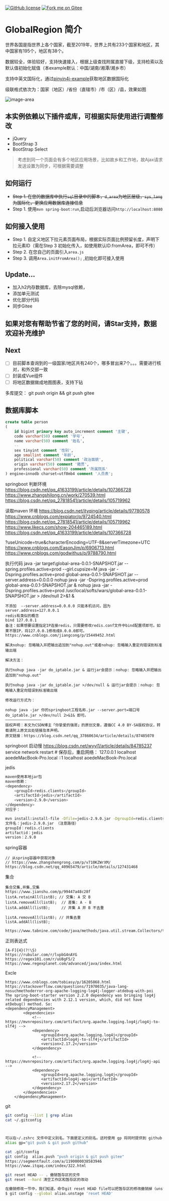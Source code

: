[![GitHub license](https://img.shields.io/github/license/rockychen1221/GlobalRegion)](https://github.com/rockychen1221/GlobalRegion/blob/master/LICENSE)
[![Fork me on Gitee](https://gitee.com/rockychen121/GlobalRegion/widgets/widget_5.svg)](https://gitee.com/rockychen121/GlobalRegion)

# GlobalRegion 简介

世界各国是指世界上各个国家，截至2019年，世界上共有233个国家和地区，其中国家有195个，地区有38个。

数据较全，体验较好，支持快速接入，根据上级查找附属直接下级，支持检索以及默认值初始化赋值（本example默认：中国/湖南/湘潭/湘乡市）

支持中英文国际化，通过[pinyin4j-example](https://github.com/rockychen1221/pinyin4j-example)获取地区数据国际化

级联格式依次为：国家（地区）/省份（直辖市）/市（区）/县，效果如图

![image-area](img/global_area.png)

## 本实例依赖以下插件或库，可根据实际使用进行调整修改

* jQuery
* BootStrap 3
* BootStrap Select

> 考虑到同一个页面会有多个地区应用场景，比如故乡和工作地，故Ajax请求发送设置为同步，可根据需要调整

## 如何运行

* ~~Step 1. 在您的数据库中执行`sql`目录中的脚本，`d_area`为地区层级，`sys_lang`为国际化，更换应用数据库连接信息~~
* Step 1. 使用`mvn spring-boot:run`,启动后浏览器访问`http://localhost:8080`

## 如何接入使用

* Step 1. 自定义地区下拉元素页面布局，根据实际页面比例预留长度，声明下拉元素ID（需在Step 3 初始化传入，如使用默认ID:fromArea，即可不传）
* Step 2. 在您自己的页面引入`area.js`
* Step 3. 调用`Area.initFromArea();` ,初始化即可接入使用

## Update...

* 加入h2内存数据库，去除mysql依赖，
* 添加单元测试
* 优化部分代码
* 同步Gitee

## 如果对您有帮助节省了您的时间，请Star支持，数据欢迎补充维护

## Next

- [ ] 目前脚本查询到的一级国家/地区共有240个，哪多冒出来7个。。。需要进行核对，和外交部一致
- [ ] 封装成Vue组件
- [ ] 将地区数据做成地图图表，支持下钻

多库提交： git push origin && git push gitee

## 数据库脚本

```sql
create table person
(
    id bigint primary key auto_increment comment '主键',
    code varchar(50) comment '学号',
    name varchar(50) comment '姓名',
    -- 
    sex tinyint comment '性别',
    age smallint comment '年龄',
    political varchar(50) comment '政治面貌',
    origin varchar(50) comment '籍贯',
    professional varchar(50) comment '所属院系'
) engine=innodb charset=utf8mb4 comment '人员表';
```

springboot 判断环境
https://blog.csdn.net/qq_41633199/article/details/107366728
https://www.zhangshilong.cn/work/270539.html
https://blog.csdn.net/qq_27818541/article/details/105719962


读取maven 环境
https://blog.csdn.net/ityqing/article/details/97780578
https://www.cnblogs.com/expiator/p/9724540.html
https://blog.csdn.net/qq_27818541/article/details/105719962
https://www.likecs.com/show-204465189.html
https://blog.csdn.net/qq_41633199/article/details/107366728



?useUnicode=true&characterEncoding=UTF-8&serverTimezone=UTC
https://www.cnblogs.com/EasonJim/p/6906713.html
https://www.cnblogs.com/godwithus/p/9788790.html


执行代码
java -jar target\global-area-0.0.1-SNAPSHOT.jar --spring.profiles.active=prod --girl.cupsize=M
java -jar -Dspring.profiles.active=prod global-area-0.0.1-SNAPSHOT.jar --server.address=0.0.0.0
nohup java -jar -Dspring.profiles.active=prod global-area-0.0.1-SNAPSHOT.jar &
nohup java -jar -Dspring.profiles.active=prod /usr/local/softs/wars/global-area-0.0.1-SNAPSHOT.jar > /dev/null 2>&1 &
```
不添加  --server.address=0.0.0.0 只能本机访问，因为 server.address=127.0.0.1
redis有类似的概念
bind 127.0.0.1
备注：如果想要设置指定IP连接redis，只需要修改redis.conf文件中bind配置项即可。如果不限IP，将127.0.0.1修改成0.0.0.0即可。
https://www.cnblogs.com/jiangcong/p/15449452.html

解决nohup: 忽略输入并把输出追加到"nohup.out"或者nohup: 忽略输入重定向错误到标准输出端

解决方法：

执行nohup java -jar do_iptable.jar & 运行jar会提示：nohup: 忽略输入并把输出追加到"nohup.out"

执行nohup java -jar do_iptable.jar >/dev/null & 运行jar会提示：nohup: 忽略输入重定向错误到标准输出端

修改运行方式为：

nohup java -jar 你的springboot工程名称.jar --server.port=端口号 do_iptable.jar >/dev/null 2>&1& 即可。
————————————————
版权声明：本文为CSDN博主「你挚爱的强哥」的原创文章，遵循CC 4.0 BY-SA版权协议，转载请附上原文出处链接及本声明。
原文链接：https://blog.csdn.net/qq_37860634/article/details/87485070
```

springboot 启动慢
https://blog.csdn.net/wyyl1/article/details/84785237
service network restart # 保存后，重启网络：
127.0.0.1       localhost       aoedeMacBook-Pro.local
::1             localhost       aoedeMacBook-Pro.local


jedis
```bash
maven使用本地jar包
maven依赖：
<dependency>
    <groupId>redis.clients</groupId>
    <artifactId>jedis</artifactId>
    <version>2.9.0</version>
</dependency>
对应于：

mvn install:install-file -Dfile=jedis-2.9.0.jar -DgroupId=redis.clients -DartifactId=jedis -Dversion=2.9.0 -Dpackaging=jar
文件名：jedis-2.9.0.jar （注意路径）
groupId：redis.clients
artifactid：jedis 
version：2.9.0
```



spring容器
```
// 从spring容器中获取对象
// https://www.zhangshengrong.com/p/v710KZWrXM/
https://blog.csdn.net/qq_40965479/article/details/127431468

```



集合
```
集合交集,并集,交集
https://www.jianshu.com/p/99447a48c28f
listA.retainAll(listB); // 交集: A 交 B
listA.removeAll(listB);  // 差集: A - B
listA.addAll(listB);     // 并集 A 并 B 不去重

listA.removeAll(listB); // 并集去重
listA.addAll(listB);

https://www.tabnine.com/code/java/methods/java.util.stream.Collectors/toMap

```


正则表达式
```
[A-F]{4}(?!\S)
https://rubular.com/r/lvpbG4nAYG
https://regex101.com/r/uU8gF5/2
https://www.regexplanet.com/advanced/java/index.html

```



Excle
```
https://www.cnblogs.com/tobiasy/p/16205868.html
https://stackoverflow.com/questions/71970035/java-lang-nosuchmethoderror-org-apache-logging-log4j-logger-atdebug-with-poi
The spring-boot-starter version 2.2.0 dependency was bringing log4j related dependencies with 2.12.1 version, which, did not have atDebug() method. So:
<dependencyManagement>
        <dependencies>
            <!-- https://mvnrepository.com/artifact/org.apache.logging.log4j/log4j-to-slf4j -->
            <dependency>
                <groupId>org.apache.logging.log4j</groupId>
                <artifactId>log4j-to-slf4j</artifactId>
                <version>2.17.2</version>
            </dependency>

            <!-- https://mvnrepository.com/artifact/org.apache.logging.log4j/log4j-api -->
            <dependency>
                <groupId>org.apache.logging.log4j</groupId>
                <artifactId>log4j-api</artifactId>
                <version>2.17.2</version>
            </dependency>
        </dependencies>
    </dependencyManagement>
```

git
```bash
git config --list | grep alias
cat ~/.gitconfig



可以在~/.zshrc 文件中定义别名，下面是定义的别名。这时使用 gp 将同时提供到 github 与 gitee
alias gp="git push & git push github"

cat .git/config
git config  alias.push "push origin & git push gitee" 
https://segmentfault.com/a/1190000038583946
https://www.itqaq.com/index/322.html

git reset HEAD -- . 撤销暂存区的文件
git reset --hard 清空工作区和暂存区的改动

在撤销修改一节中，我们知道，命令git reset HEAD file可以把暂存区的修改撤销掉（unstage），重新放回工作区。既然是一个unstage操作，就可以配置一个unstage别名：
$ git config --global alias.unstage 'reset HEAD'


```

